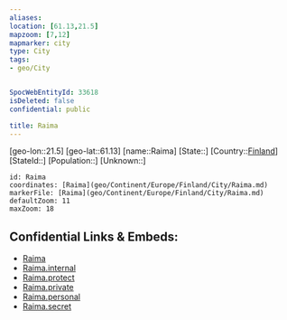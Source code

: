 ```yaml
---
aliases: 
location: [61.13,21.5]
mapzoom: [7,12] 
mapmarker: city 
type: City
tags:
- geo/City


SpocWebEntityId: 33618
isDeleted: false
confidential: public

title: Raima
---
```

[geo-lon::21.5]
[geo-lat::61.13]
[name::Raima]
[State::]
[Country::[Finland](geo/Continent/Europe/Finland.md)]
[StateId::]
[Population::]
[Unknown::]


```leaflet
id: Raima
coordinates: [Raima](geo/Continent/Europe/Finland/City/Raima.md)
markerFile: [Raima](geo/Continent/Europe/Finland/City/Raima.md)
defaultZoom: 11 
maxZoom: 18
```


## Confidential Links & Embeds: 
- [Raima](../../../../../../_public/geo/Continent/Europe/Finland/City/Raima.md) 
- [Raima.internal](../../../../../../_internal/geo/Continent/Europe/Finland/City/Raima.internal.md) 
- [Raima.protect](../../../../../../_protect/geo/Continent/Europe/Finland/City/Raima.protect.md) 
- [Raima.private](../../../../../../_private/geo/Continent/Europe/Finland/City/Raima.private.md) 
- [Raima.personal](../../../../../../_personal/geo/Continent/Europe/Finland/City/Raima.personal.md) 
- [Raima.secret](../../../../../../_secret/geo/Continent/Europe/Finland/City/Raima.secret.md) 

